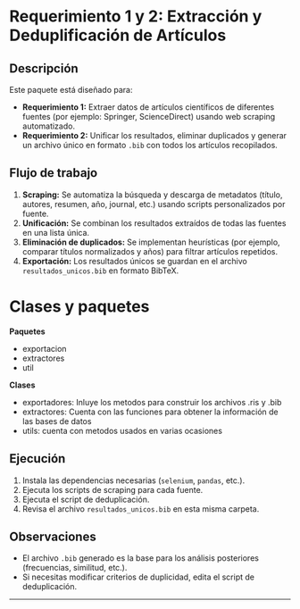 # Requerimiento 1 y 2: Extracción y Deduplificación de Artículos

## Descripción

Este paquete está diseñado para:
- **Requerimiento 1:** Extraer datos de artículos científicos de diferentes fuentes (por ejemplo: Springer, ScienceDirect) usando web scraping automatizado.
- **Requerimiento 2:** Unificar los resultados, eliminar duplicados y generar un archivo único en formato `.bib` con todos los artículos recopilados.

## Flujo de trabajo

1. **Scraping:** Se automatiza la búsqueda y descarga de metadatos (título, autores, resumen, año, journal, etc.) usando scripts personalizados por fuente.
2. **Unificación:** Se combinan los resultados extraídos de todas las fuentes en una lista única.
3. **Eliminación de duplicados:** Se implementan heurísticas (por ejemplo, comparar títulos normalizados y años) para filtrar artículos repetidos.
4. **Exportación:** Los resultados únicos se guardan en el archivo `resultados_unicos.bib` en formato BibTeX.

# Clases y paquetes 

**Paquetes**
- exportacion
- extractores
- util

**Clases**
- exportadores: Inluye los metodos para construir los archivos .ris y .bib
- extractores:  Cuenta con las funciones para obtener la información de las bases de datos
- utils: cuenta con metodos usados en varias ocasiones

## Ejecución

1. Instala las dependencias necesarias (`selenium`, `pandas`, etc.).
2. Ejecuta los scripts de scraping para cada fuente.
3. Ejecuta el script de deduplicación.
4. Revisa el archivo `resultados_unicos.bib` en esta misma carpeta.

## Observaciones

- El archivo `.bib` generado es la base para los análisis posteriores (frecuencias, similitud, etc.).
- Si necesitas modificar criterios de duplicidad, edita el script de deduplicación.

---